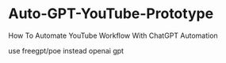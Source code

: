 # Auto-GPT-YouTube-Prototype
How To Automate YouTube Workflow With ChatGPT Automation



use freegpt/poe instead openai gpt 

